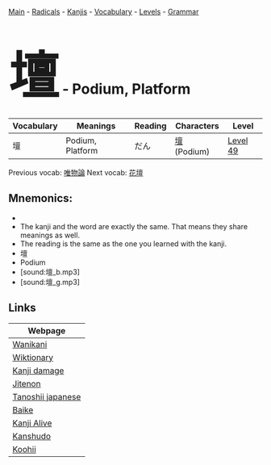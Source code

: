<style> bigfont {font-size: 100px}</style>
[Main](../README.md) -
[Radicals](../radicals.md) -
[Kanjis](../kanjis.md) -
[Vocabulary](../vocabulary.md) -
[Levels](../levels.md) -
[Grammar](../grammar.md)
# <bigfont> 壇</bigfont> - Podium, Platform 

| Vocabulary | Meanings | Reading | Characters | Level |
| --- | --- | --- | --- | --- |
| 壇 | Podium, Platform | だん |  [壇](../kanjis/壇.md) (Podium) | [Level 49](../levels/wk_level49.md) |

Previous vocab: [唯物論](唯物論.md) Next vocab: [花壇](花壇.md) 

## Mnemonics:

* 
* The kanji and the word are exactly the same. That means they share meanings as well.
* The reading is the same as the one you learned with the kanji.
* 壇
* Podium
* [sound:壇_b.mp3]
* [sound:壇_g.mp3]


## Links 

| Webpage |
| --- |
| [Wanikani          ](https://www.wanikani.com/kanji/壇) |
| [Wiktionary        ](https://en.wiktionary.org/wiki/壇) |
| [Kanji damage      ](http://www.kanjidamage.com/kanji/search?utf8=✓&q=壇) |
| [Jitenon           ](https://jitenon.com/kanji/壇) |
| [Tanoshii japanese ](https://www.tanoshiijapanese.com/dictionary/kanji.cfm?k=壇) |
| [Baike             ](https://baike.baidu.com/item/壇) |
| [Kanji Alive       ](https://app.kanjialive.com/壇) |
| [Kanshudo          ](https://www.kanshudo.com/searchmn?q=壇) |
| [Koohii            ](https://kanji.koohii.com/study/kanji/壇) |
